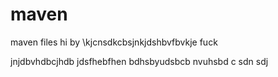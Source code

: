 # maven
maven files
hi
by 
\kjcnsdkcbsjnkjdshbvfbvkje
fuck

jnjdbvhdbcjhdb jdsfhebfhen
bdhsbyudsbcb  nvuhsbd c sdn sdj
